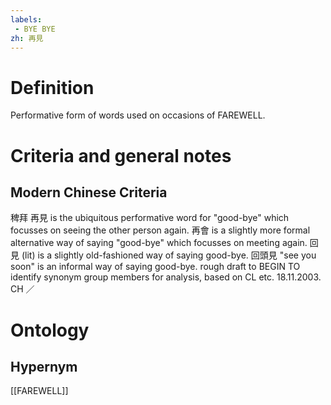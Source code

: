 ```yaml
---
labels: 
 - BYE BYE
zh: 再見
---
```


# Definition
Performative form of words used on occasions of FAREWELL.
# Criteria and general notes
## Modern Chinese Criteria
稗拜
再見 is the ubiquitous performative word for "good-bye" which focusses on seeing the other person again.
再會 is a slightly more formal alternative way of saying "good-bye" which focusses on meeting again.
回見 (lit) is a slightly old-fashioned way of saying good-bye.
回頭見 "see you soon" is an informal way of saying good-bye.
rough draft to BEGIN TO identify synonym group members for analysis, based on CL etc. 18.11.2003. CH ／
# Ontology

## Hypernym
[[FAREWELL]]